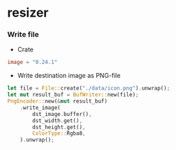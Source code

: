 # resizer

### Write file

- Crate

```toml
image = "0.24.1"
```

- Write destination image as PNG-file

```rust
let file = File::create("./data/icon.png").unwrap();
let mut result_buf = BufWriter::new(file);
PngEncoder::new(&mut result_buf)
    .write_image(
        dst_image.buffer(),
        dst_width.get(),
        dst_height.get(),
        ColorType::Rgba8,
    ).unwrap();
```
